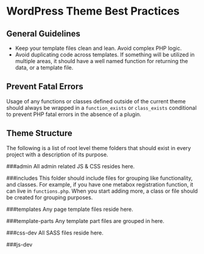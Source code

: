 # WordPress Theme Best Practices

## General Guidelines

* Keep your template files clean and lean. Avoid complex PHP logic.
* Avoid duplicating code across templates. If something will be utilized in multiple areas, it should have a well named function for returning the data, or a template file.

## Prevent Fatal Errors
Usage of any functions or classes defined outside of the current theme should always be wrapped in a `function_exists` or `class_exists` conditional to prevent PHP fatal errors in the absence of a plugin.

## Theme Structure

The following is a list of root level theme folders that should exist in every project with a description of its purpose.

###admin
All admin related JS & CSS resides here.

###includes
This folder should include files for grouping like functionality, and classes. For example, if you have one metabox registration function, it can live in `functions.php`. When you start adding more, a class or file should be created for grouping purposes.

###templates
Any page template files reside here.

###template-parts
Any template part files are grouped in here.

###css-dev
All SASS files reside here.

###js-dev